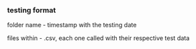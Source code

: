 ### testing format
folder name - timestamp with the testing date

files within - .csv, each one called with their respective test data
